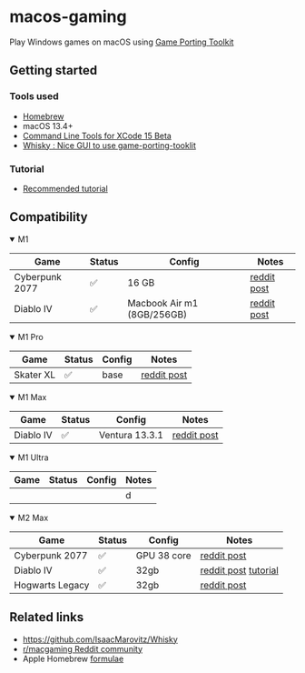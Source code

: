# macos-gaming

Play Windows games on macOS using [Game Porting Toolkit](https://developer.apple.com/videos/play/wwdc2023/10123/)

## Getting started

### Tools used

- [Homebrew](https://brew.sh/)
- macOS 13.4+
- [Command Line Tools for XCode 15 Beta](https://developer.apple.com/download/all/?q=Command%20line%20tools%20for%20XCode%2015%20beta)
- [Whisky : Nice GUI to use game-porting-tooklit](https://github.com/IsaacMarovitz/Whisky)

### Tutorial

- [Recommended tutorial](https://t.co/uLSduBVpM8)

## Compatibility

<details open>
  <summary>M1</summary>

| Game           | Status | Config                     | Notes                                                                                                             |
| -------------- | ------ | -------------------------- | ----------------------------------------------------------------------------------------------------------------- |
| Cyberpunk 2077 | ✅     | 16 GB                      | [reddit post](https://www.reddit.com/r/macgaming/comments/142vjdz/i_got_cyberpunk_2077_running_on_an_m1_macbook/) |
| Diablo IV      | ✅     | Macbook Air m1 (8GB/256GB) | [reddit post](https://www.reddit.com/r/macgaming/comments/143vwcy/diablo_iv_running_on_macbook_air_m1_8gb256gb/)  |

</details>

<details open>
  <summary>M1 Pro</summary>
  
  | Game | Status | Config | Notes |
  | --- | --- | --- | -------- |
  | Skater XL | ✅ | base | [reddit post](https://www.reddit.com/r/macgaming/comments/143jo8c/skater_xl_running_on_m1_pro_base_model_wgame/) |

</details>

<details open>
  <summary>M1 Max</summary>
  
  | Game | Status | Config | Notes |
  | --- | --- | --- | --- |
  | Diablo IV | ✅ | Ventura 13.3.1| [reddit post](https://www.reddit.com/r/macgaming/comments/143aii6/diablo_4_on_m1_max_macos_ventura_1331/) |

</details>

<details open>
  <summary>M1 Ultra</summary>

| Game | Status | Config | Notes |
| ---- | ------ | ------ | ----- |
|      |        |        | d     |

</details>

<details open>
  <summary>M2 Max</summary>

| Game            | Status | Config      | Notes                                                                                                                                                                                               |
| --------------- | ------ | ----------- | --------------------------------------------------------------------------------------------------------------------------------------------------------------------------------------------------- |
| Cyberpunk 2077  | ✅     | GPU 38 core | [reddit post](https://www.reddit.com/r/macgaming/comments/1435ukq/cyberpunk_on_m2_max_wgame_porting_toolkit/)                                                                                       |
| Diablo IV       | ✅     | 32gb        | [reddit post](https://www.reddit.com/r/macgaming/comments/14307be/diablo_iv_on_m2_max_using_macos_sonoma_and_game/) [tutorial](https://www.reddit.com/r/macgaming/comments/14307be/comment/jn7dxzo) |
| Hogwarts Legacy | ✅     | 32gb        | [reddit post](https://www.reddit.com/r/macgaming/comments/14342uz/hogwarts_legacy_on_m2_max/)                                                                                                       |

</details>

## Related links

- <https://github.com/IsaacMarovitz/Whisky>
- [r/macgaming Reddit community](https://www.reddit.com/r/macgaming/)
- Apple Homebrew [formulae](https://github.com/apple/homebrew-apple)
